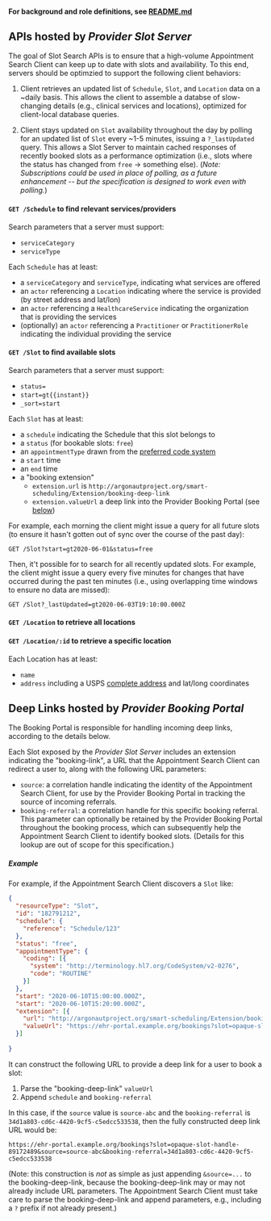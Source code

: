 #### For background and role definitions, see [README.md](./README.md)

## APIs hosted by _Provider Slot Server_

The goal of Slot Search APIs is to ensure that a high-volume Appointment Search Client can keep up to date with slots and availability. To this end, servers should be optimzied to support the following client behaviors:

1. Client retrieves an updated list of `Schedule`, `Slot`, and `Location` data on a ~daily basis. This allows the client to assemble a databse of slow-changing details (e.g., clinical services and locations), optimized for client-local database queries.

2. Client stays updated on `Slot` availability throughout the day by polling for an updated list of `Slot` every ~1-5 minutes, issuing a `?_lastUpdated` query. This allows a Slot Server to maintain cached responses of recently booked slots as a performance optimization (i.e., slots where the status has changed from `free` -> something else). (*Note: Subscriptions could be used in place of polling, as a future enhancement -- but the specification is designed to work even with polling.*)

#### `GET /Schedule` to find relevant services/providers
Search parameters that a server must support:
* `serviceCategory`
* `serviceType`

Each `Schedule` has at least:

* a `serviceCategory` and `serviceType`, indicating what services are offered
* an `actor` referencing a `Location` indicating where the service is provided (by street address and lat/lon)
* an `actor` referencing a `HealthcareService` indicating the organization that is providing the services
* (optionally) an `actor` referencing a `Practitioner` or `PractitionerRole` indicating the individual providing the service

#### `GET /Slot` to find available slots

Search parameters that a server must support:
* `status=`
* `start=gt{{instant}}`
* `_sort=start`

Each `Slot` has at least:

* a `schedule` indicating the Schedule that this slot belongs to
* a `status` (for bookable slots: `free`)
* an `appointmentType` drawn from the [preferred code system](http://build.fhir.org/v2/0276/index.html)
* a `start` time
* an `end` time
* a "booking extension"
  * `extension.url` is `http://argonautproject.org/smart-scheduling/Extension/booking-deep-link`
  * `extension.valueUrl` a deep link into  the Provider Booking Portal (see [below](#deep-links-hosted-by-provider-booking-portal))

For example, each morning the client might issue a query for all future slots (to ensure it hasn't gotten out of sync over the course of the past day):

    GET /Slot?start=gt2020-06-01&status=free
    
Then, it't possible for to search for all recently updated slots. For example, the client might issue a query every five minutes for changes that have occurred during the past ten minutes (i.e., using overlapping time windows to ensure no data are missed):

    GET /Slot?_lastUpdated=gt2020-06-03T19:10:00.000Z


#### `GET /Location` to retrieve all locations
#### `GET /Location/:id` to retrieve a specific location

Each Location has at least:

* `name`
* `address` including a USPS [complete address](https://pe.usps.com/text/pub28/28c2_001.htm) and lat/long coordinates

## Deep Links hosted by _Provider Booking Portal_

The Booking Portal is responsible for handling incoming deep links, according to the details below.

Each Slot exposed by the _Provider Slot Server_ includes an extension indicating the "booking-link", a URL that the Appointment Search Client can redirect a user to, along with the following URL parameters:

* `source`: a correlation handle indicating the identity of the Appointment Search Client, for use by the Provider Booking Portal in tracking the source of incoming referrals.
* `booking-referral`: a correlation handle for this specific booking referral. This parameter can optionally be retained by the Provider Booking Portal throughout the booking process, which can subsequently help the Appointment Search Client to identify booked slots. (Details for this lookup are out of scope for this specification.)

##### Example

For example, if the Appointment Search Client discovers a `Slot` like:

```json
{
  "resourceType": "Slot",
  "id": "182791212",
  "schedule": {
    "reference": "Schedule/123"
  },
  "status": "free",
  "appointmentType": {
    "coding": [{
      "system": "http://terminology.hl7.org/CodeSystem/v2-0276",
      "code": "ROUTINE"
    }]
  },
  "start": "2020-06-10T15:00:00.000Z",
  "start": "2020-06-10T15:20:00.000Z",
  "extension": [{
    "url": "http://argonautproject.org/smart-scheduling/Extension/booking-deep-link",
    "valueUrl": "https://ehr-portal.example.org/bookings?slot=opaque-slot-handle-89172489"
  }]
  
}
```

It can construct the following URL to provide a deep link for a user to book a slot:

1. Parse the "booking-deep-link" `valueUrl`
2. Append `schedule` and `booking-referral`

In this case, if the `source` value is `source-abc` and the `booking-referral` is `34d1a803-cd6c-4420-9cf5-c5edcc533538`, then the fully constructed deep link URL would be:

    https://ehr-portal.example.org/bookings?slot=opaque-slot-handle-89172489&source=source-abc&booking-referral=34d1a803-cd6c-4420-9cf5-c5edcc533538

(Note: this construction is *not* as simple as just appending `&source=...` to the booking-deep-link, because the booking-deep-link may or may not already include URL parameters. The Appointment Search Client must take care to parse the booking-deep-link and append parameters, e.g., including a `?` prefix if not already present.)
